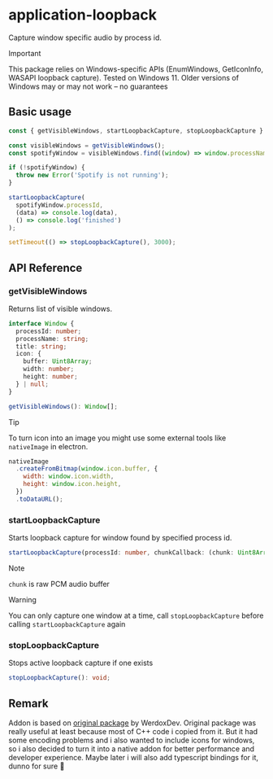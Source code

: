 # application-loopback

Capture window specific audio by process id.

> [!IMPORTANT]
> This package relies on Windows-specific APIs (EnumWindows, GetIconInfo, WASAPI loopback capture). Tested on Windows 11. Older versions of Windows may or may not work – no guarantees

## Basic usage

```js
const { getVisibleWindows, startLoopbackCapture, stopLoopbackCapture } = require('application-loopback');

const visibleWindows = getVisibleWindows();
const spotifyWindow = visibleWindows.find((window) => window.processName === 'Spotify.exe');

if (!spotifyWindow) {
  throw new Error('Spotify is not running');
}

startLoopbackCapture(
  spotifyWindow.processId,
  (data) => console.log(data),
  () => console.log('finished')
);

setTimeout(() => stopLoopbackCapture(), 3000);
```

## API Reference

### getVisibleWindows

Returns list of visible windows.

```ts
interface Window {
  processId: number;
  processName: string;
  title: string;
  icon: {
    buffer: Uint8Array;
    width: number;
    height: number;
  } | null;
}

getVisibleWindows(): Window[];
```

> [!TIP]
> To turn icon into an image you might use some external tools like `nativeImage` in electron.

```js
nativeImage
  .createFromBitmap(window.icon.buffer, {
    width: window.icon.width,
    height: window.icon.height,
  })
  .toDataURL();
```

### startLoopbackCapture

Starts loopback capture for window found by specified process id.

```ts
startLoopbackCapture(processId: number, chunkCallback: (chunk: Uint8Array) => void, finishCallback: () => void): void;
```

> [!NOTE]
> `chunk` is raw PCM audio buffer

> [!WARNING]
> You can only capture one window at a time, call `stopLoopbackCapture` before calling `startLoopbackCapture` again

### stopLoopbackCapture

Stops active loopback capture if one exists

```ts
stopLoopbackCapture(): void;
```

## Remark

Addon is based on [original package](https://github.com/WerdoxDev/application-loopback) by WerdoxDev. Original package was really useful at least because most of C++ code i copied from it. But it had some encoding problems and i also wanted to include icons for windows, so i also decided to turn it into a native addon for better performance and developer experience. Maybe later i will also add typescript bindings for it, dunno for sure 🫤
